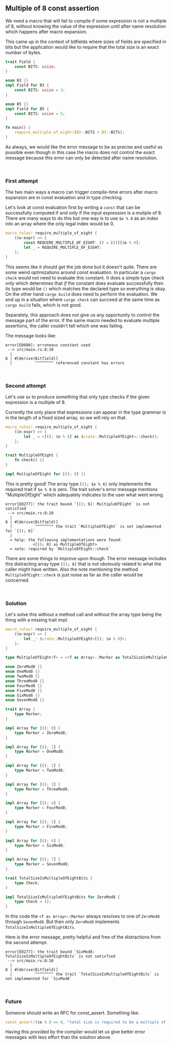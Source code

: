 ## Multiple of 8 const assertion

We need a macro that will fail to compile if some expression is not a multiple
of 8, without knowing the value of the expression until after name resolution
which happens after macro expansion.

This came up in the context of bitfields where sizes of fields are specified in
bits but the application would like to require that the total size is an exact
number of bytes.

```rust
trait Field {
    const BITS: usize;
}

enum B3 {}
impl Field for B3 {
    const BITS: usize = 3;
}

enum B5 {}
impl Field for B5 {
    const BITS: usize = 5;
}

fn main() {
    require_multiple_of_eight!(B3::BITS + B5::BITS);
}
```

As always, we would like the error message to be as precise and useful as
possible even though in this case the macro does not control the exact message
because this error can only be detected after name resolution.

<br>

### First attempt

The two main ways a macro can trigger compile-time errors after macro expansion
are in const evaluation and in type checking.

Let's look at const evaluation first by writing a `const` that can be
successfully computed if and only if the input expression is a mutiple of 8.
There are many ways to do this but one way is to use `$e % 8` as an index into
an array where the only legal index would be 0.

```rust
macro_rules! require_multiple_of_eight {
    ($e:expr) => {
        const REQUIRE_MULTIPLE_OF_EIGHT: () = [()][$e % 8];
        let _ = REQUIRE_MULTIPLE_OF_EIGHT;
    };
}
```

This seems like it should get the job done but it doesn't quite. There are some
weird optimizations around const evaluation. In particular a `cargo check` would
not need to evaluate this constant. It does a simple type check only which
determines that *if* the constant does evaluate successfully then its type would
be `()` which matches the declared type so everything is okay. On the other hand
`cargo build` does need to perform the evaluation. We end up in a situation
where `cargo check` can succeed at the same time as `cargo build` fails, which
is not good.

Separately, this approach does not give us any opportunity to control the
message part of the error. If the same macro needed to evaluate multiple
assertions, the caller couldn't tell which one was failing.

The message looks like:

```console
error[E0080]: erroneous constant used
 --> src/main.rs:8:10
  |
8 | #[derive(Bitfield)]
  |          ^^^^^^^^ referenced constant has errors
```

<br>

### Second attempt

Let's use `$e` to produce something that only type checks if the given
expression is a multiple of 8.

Currently the only place that expressions can appear in the type grammar is in
the length of a fixed sized array, so we will rely on that.

```rust
macro_rules! require_multiple_of_eight {
    ($e:expr) => {
        let _ = <[(); $e % 8] as $crate::MultipleOfEight>::check();
    };
}

trait MultipleOfEight {
    fn check() {}
}

impl MultipleOfEight for [(); 0] {}
```

This is pretty good! The array type `[(); $e % 8]` only implements the required
trait if `$e % 8` is zero. The trait solver's error message mentions
"MultipleOfEight" which adequately indicates to the user what went wrong.

```console
error[E0277]: the trait bound `[(); 6]: MultipleOfEight` is not satisfied
 --> src/main.rs:8:10
  |
8 | #[derive(Bitfield)]
  |          ^^^^^^^^ the trait `MultipleOfEight` is not implemented for `[(); 6]`
  |
  = help: the following implementations were found:
            <[(); 0] as MultipleOfEight>
  = note: required by `MultipleOfEight::check`
```

There are some things to improve upon though. The error message includes this
distracting array type `[(); 6]` that is not obviously related to what the
caller might have written. Also the note mentioning the method
`MultipleOfEight::check` is just noise as far as the caller would be concerned.

<br>

### Solution

Let's solve this without a method call and without the array type being the
thing with a missing trait impl.

```rust
macro_rules! require_multiple_of_eight {
    ($e:expr) => {
        let _: $crate::MultipleOfEight<[(); $e % 8]>;
    };
}

type MultipleOfEight<T> = <<T as Array>::Marker as TotalSizeIsMultipleOfEightBits>::Check;

enum ZeroMod8 {}
enum OneMod8 {}
enum TwoMod8 {}
enum ThreeMod8 {}
enum FourMod8 {}
enum FiveMod8 {}
enum SixMod8 {}
enum SevenMod8 {}

trait Array {
    type Marker;
}

impl Array for [(); 0] {
    type Marker = ZeroMod8;
}

impl Array for [(); 1] {
    type Marker = OneMod8;
}

impl Array for [(); 2] {
    type Marker = TwoMod8;
}

impl Array for [(); 3] {
    type Marker = ThreeMod8;
}

impl Array for [(); 4] {
    type Marker = FourMod8;
}

impl Array for [(); 5] {
    type Marker = FiveMod8;
}

impl Array for [(); 6] {
    type Marker = SixMod8;
}

impl Array for [(); 7] {
    type Marker = SevenMod8;
}

trait TotalSizeIsMultipleOfEightBits {
    type Check;
}

impl TotalSizeIsMultipleOfEightBits for ZeroMod8 {
    type Check = ();
}
```

In this code the `<T as Array>::Marker` always resolves to one of `ZeroMod8`
through `SevenMod8`. But then only `ZeroMod8` implements
`TotalSizeIsMultipleOfEightBits`.

Here is the error message, pretty helpful and free of the distractions from the
second attempt.

```console
error[E0277]: the trait bound `SixMod8: TotalSizeIsMultipleOfEightBits` is not satisfied
 --> src/main.rs:8:10
  |
8 | #[derive(Bitfield)]
  |          ^^^^^^^^ the trait `TotalSizeIsMultipleOfEightBits` is not implemented for `SixMod8`
```

<br>

### Future

Someone should write an RFC for const\_assert. Something like:

```rust
const_assert!($e % 8 == 0, "total size is required to be a multiple of 8 bits");
```

Having this provided by the compiler would let us give better error messages
with less effort than the solution above.
